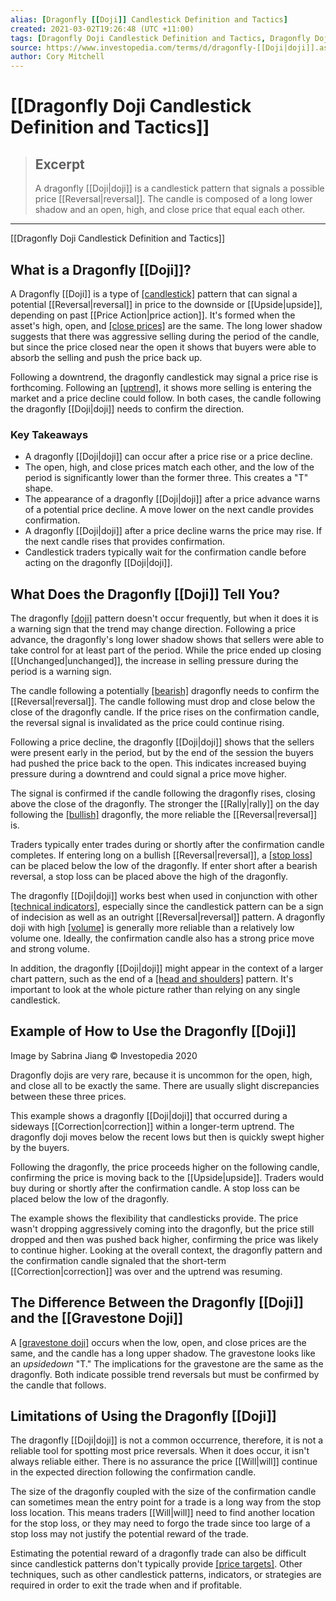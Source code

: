 ```yaml
---
alias: [Dragonfly [[Doji]] Candlestick Definition and Tactics]
created: 2021-03-02T19:26:48 (UTC +11:00)
tags: [Dragonfly Doji Candlestick Definition and Tactics, Dragonfly Doji Candlestick Definition and Tactics]
source: https://www.investopedia.com/terms/d/dragonfly-[[Doji|doji]].asp
author: Cory Mitchell
---
```


# [[Dragonfly Doji Candlestick Definition and Tactics]]

> ## Excerpt
> A dragonfly [[Doji|doji]] is a candlestick pattern that signals a possible price [[Reversal|reversal]]. The candle is composed of a long lower shadow and an open, high, and close price that equal each other.

---

[[Dragonfly Doji Candlestick Definition and Tactics]]
## What is a Dragonfly [[Doji]]?

A Dragonfly [[Doji]] is a type of [[candlestick]](https://www.investopedia.com/terms/c/candlestick.asp) pattern that can signal a potential [[Reversal|reversal]] in price to the downside or [[Upside|upside]], depending on past [[Price Action|price action]]. It's formed when the asset's high, open, and [[close prices]](https://www.investopedia.com/terms/c/closingprice.asp) are the same. The long lower shadow suggests that there was aggressive selling during the period of the candle, but since the price closed near the open it shows that buyers were able to absorb the selling and push the price back up.

Following a downtrend, the dragonfly candlestick may signal a price rise is forthcoming. Following an [[uptrend]](https://www.investopedia.com/terms/u/uptrend.asp), it shows more selling is entering the market and a price decline could follow. In both cases, the candle following the dragonfly [[Doji|doji]] needs to confirm the direction.

### Key Takeaways

-   A dragonfly [[Doji|doji]] can occur after a price rise or a price decline.
-   The open, high, and close prices match each other, and the low of the period is significantly lower than the former three. This creates a "T" shape.
-   The appearance of a dragonfly [[Doji|doji]] after a price advance warns of a potential price decline. A move lower on the next candle provides confirmation.
-   A dragonfly [[Doji|doji]] after a price decline warns the price may rise. If the next candle rises that provides confirmation.
-   Candlestick traders typically wait for the confirmation candle before acting on the dragonfly [[Doji|doji]].

## What Does the Dragonfly [[Doji]] Tell You?

The dragonfly [[doji]](https://www.investopedia.com/terms/d/[[Doji|doji]].asp) pattern doesn't occur frequently, but when it does it is a warning sign that the trend may change direction. Following a price advance, the dragonfly's long lower shadow shows that sellers were able to take control for at least part of the period. While the price ended up closing [[Unchanged|unchanged]], the increase in selling pressure during the period is a warning sign.

The candle following a potentially [[bearish]](https://www.investopedia.com/terms/b/bear.asp) dragonfly needs to confirm the [[Reversal|reversal]]. The candle following must drop and close below the close of the dragonfly candle. If the price rises on the confirmation candle, the reversal signal is invalidated as the price could continue rising.

Following a price decline, the dragonfly [[Doji|doji]] shows that the sellers were present early in the period, but by the end of the session the buyers had pushed the price back to the open. This indicates increased buying pressure during a downtrend and could signal a price move higher.

The signal is confirmed if the candle following the dragonfly rises, closing above the close of the dragonfly. The stronger the [[Rally|rally]] on the day following the [[bullish]](https://www.investopedia.com/terms/b/bull.asp) dragonfly, the more reliable the [[Reversal|reversal]] is.

Traders typically enter trades during or shortly after the confirmation candle completes. If entering long on a bullish [[Reversal|reversal]], a [[stop loss]](https://www.investopedia.com/terms/s/stop-lossorder.asp) can be placed below the low of the dragonfly. If enter short after a bearish reversal, a stop loss can be placed above the high of the dragonfly.

The dragonfly [[Doji|doji]] works best when used in conjunction with other [[technical indicators]](https://www.investopedia.com/terms/t/technicalindicator.asp), especially since the candlestick pattern can be a sign of indecision as well as an outright [[Reversal|reversal]] pattern. A dragonfly doji with high [[volume]](https://www.investopedia.com/terms/v/volume.asp) is generally more reliable than a relatively low volume one. Ideally, the confirmation candle also has a strong price move and strong volume.

In addition, the dragonfly [[Doji|doji]] might appear in the context of a larger chart pattern, such as the end of a [[head and shoulders]](https://www.investopedia.com/terms/h/head-shoulders.asp) pattern. It's important to look at the whole picture rather than relying on any single candlestick.

## Example of How to Use the Dragonfly [[Doji]]

Image by Sabrina Jiang © Investopedia 2020

Dragonfly dojis are very rare, because it is uncommon for the open, high, and close all to be exactly the same. There are usually slight discrepancies between these three prices.

This example shows a dragonfly [[Doji|doji]] that occurred during a sideways [[Correction|correction]] within a longer-term uptrend. The dragonfly doji moves below the recent lows but then is quickly swept higher by the buyers.

Following the dragonfly, the price proceeds higher on the following candle, confirming the price is moving back to the [[Upside|upside]]. Traders would buy during or shortly after the confirmation candle. A stop loss can be placed below the low of the dragonfly.

The example shows the flexibility that candlesticks provide. The price wasn't dropping aggressively coming into the dragonfly, but the price still dropped and then was pushed back higher, confirming the price was likely to continue higher. Looking at the overall context, the dragonfly pattern and the confirmation candle signaled that the short-term [[Correction|correction]] was over and the uptrend was resuming.

## The Difference Between the Dragonfly [[Doji]] and the [[Gravestone Doji]]

A [[gravestone doji]](https://www.investopedia.com/terms/g/gravestone-[[Doji|doji]].asp) occurs when the low, open, and close prices are the same, and the candle has a long upper shadow. The gravestone looks like an _upsidedown_ "T." The implications for the gravestone are the same as the dragonfly. Both indicate possible trend reversals but must be confirmed by the candle that follows.

## Limitations of Using the Dragonfly [[Doji]]

The dragonfly [[Doji|doji]] is not a common occurrence, therefore, it is not a reliable tool for spotting most price reversals. When it does occur, it isn't always reliable either. There is no assurance the price [[Will|will]] continue in the expected direction following the confirmation candle.

The size of the dragonfly coupled with the size of the confirmation candle can sometimes mean the entry point for a trade is a long way from the stop loss location. This means traders [[Will|will]] need to find another location for the stop loss, or they may need to forgo the trade since too large of a stop loss may not justify the potential reward of the trade.

Estimating the potential reward of a dragonfly trade can also be difficult since candlestick patterns don't typically provide [[price targets]](https://www.investopedia.com/terms/p/profit-target.asp). Other techniques, such as other candlestick patterns, indicators, or strategies are required in order to exit the trade when and if profitable.
